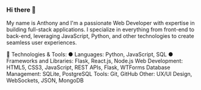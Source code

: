 ### Hi there 👋

My name is Anthony and I'm a passionate Web Developer with expertise in building full-stack applications. I specialize in everything from front-end to back-end, leveraging JavaScript, Python, and other technologies to create seamless user experiences.

🔧 Technologies & Tools:
● Languages: Python, JavaScript, SQL
● Frameworks and Libraries: Flask, React.js, Node.js
Web Development: HTML5, CSS3, JavaScript, REST APIs, Flask, WTForms
Database Management: SQLite, PostgreSQL
Tools: Git, GitHub
Other: UX/UI Design, WebSockets, JSON, MongoDB

<!--
**AnthonyCCode/AnthonyCCode** is a ✨ _special_ ✨ repository because its `README.md` (this file) appears on your GitHub profile.

Here are some ideas to get you started:

- 🔭 I’m currently working on ...
- 🌱 I’m currently learning ...
- 👯 I’m looking to collaborate on ...
- 🤔 I’m looking for help with ...
- 💬 Ask me about ...
- 📫 How to reach me: ...
- 😄 Pronouns: ...
- ⚡ Fun fact: ...
-->
